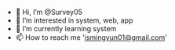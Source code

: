 - 👋 Hi, I’m @Survey05
- 👀 I’m interested in system, web, app
- 🌱 I’m currently learning system
- 📫 How to reach me 'ismingyun01@gmail.com'

<!---
Survey05/Survey05 is a ✨ special ✨ repository because its `README.md` (this file) appears on your GitHub profile.
You can click the Preview link to take a look at your changes.
--->
